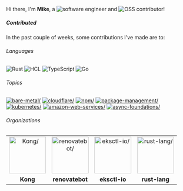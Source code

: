 Hi there, I'm **Mike**, a ![software engineer](https://img.shields.io/static/v1?style=flat-square&label=&message=software%20engineer&color=navy) and ![OSS contributor](https://img.shields.io/static/v1?style=flat-square&label=&message=OSS%20contributor&color=navy)!

##### Contributed

In the past couple of weeks, some contributions I've made are to:

###### Languages

![Rust](https://img.shields.io/static/v1?logo=Rust&logoColor=%23333&style=flat-square&label=&message=Rust&color=%23dea584) ![HCL](https://img.shields.io/static/v1?logo=HCL&logoColor=%23fff&style=flat-square&label=&message=HCL&color=%23844FBA) ![TypeScript](https://img.shields.io/static/v1?logo=TypeScript&logoColor=%23fff&style=flat-square&label=&message=TypeScript&color=%233178c6) ![Go](https://img.shields.io/static/v1?logo=Go&logoColor=%23fff&style=flat-square&label=&message=Go&color=%2300ADD8)

###### Topics

<a href="https://github.com/topics/bare-metal"><img src="https://img.shields.io/static/v1?style=flat-square&label=&message=bare-metal&color=blue" alt=bare-metal/></a> <a href="https://github.com/topics/cloudflare"><img src="https://img.shields.io/static/v1?style=flat-square&label=&message=cloudflare&color=blue" alt=cloudflare/></a> <a href="https://github.com/topics/npm"><img src="https://img.shields.io/static/v1?style=flat-square&label=&message=npm&color=blue" alt=npm/></a> <a href="https://github.com/topics/package-management"><img src="https://img.shields.io/static/v1?style=flat-square&label=&message=package-management&color=blue" alt=package-management/></a> <a href="https://github.com/topics/kubernetes"><img src="https://img.shields.io/static/v1?style=flat-square&label=&message=kubernetes&color=blue" alt=kubernetes/></a> <a href="https://github.com/topics/amazon-web-services"><img src="https://img.shields.io/static/v1?style=flat-square&label=&message=amazon-web-services&color=blue" alt=amazon-web-services/></a> <a href="https://github.com/topics/async-foundations"><img src="https://img.shields.io/static/v1?style=flat-square&label=&message=async-foundations&color=blue" alt=async-foundations/></a>

###### Organizations


<table>
  <tbody>
    <tr>
    <td align="center"><a href="https://github.com/Kong"><img width="100" src="https://avatars.githubusercontent.com/u/962416?v=4" alt=Kong/></a></td>
<td align="center"><a href="https://github.com/renovatebot"><img width="100" src="https://avatars.githubusercontent.com/u/38656520?v=4" alt=renovatebot/></a></td>
<td align="center"><a href="https://github.com/eksctl-io"><img width="100" src="https://avatars.githubusercontent.com/u/126004790?v=4" alt=eksctl-io/></a></td>
<td align="center"><a href="https://github.com/rust-lang"><img width="100" src="https://avatars.githubusercontent.com/u/5430905?v=4" alt=rust-lang/></a></td>
    </tr>
    <tr>
    <td align="center"><strong>Kong</strong></td>
<td align="center"><strong>renovatebot</strong></td>
<td align="center"><strong>eksctl-io</strong></td>
<td align="center"><strong>rust-lang</strong></td>
    </tr>
  </tbody>
</table>

